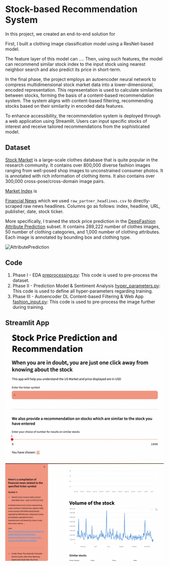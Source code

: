 # Stock-based Recommendation System

In this project, we created an end-to-end solution for 

First, I built a clothing image classification model using a ResNet-based model. 

The feature layer of this model can .... Then, using such features, the model can recommend similar stock index to the input stock using nearest neighbor search and also predict its price in short-term.


In the final phase, the project employs an autoencoder neural network to compress multidimensional stock market data into a lower-dimensional, encoded representation. This representation is used to calculate similarities between stocks, forming the basis of a content-based recommendation system. The system aligns with content-based filtering, recommending stocks based on their similarity in encoded data features.

To enhance accessibility, the recommendation system is deployed through a web application using Streamlit. Users can input specific stocks of interest and receive tailored recommendations from the sophisticated model.

## Dataset
[Stock Market](https://www.kaggle.com/datasets/borismarjanovic/price-volume-data-for-all-us-stocks-etfs) is a large-scale clothes database that is quite popular in the research community. It contains over 800,000 diverse fashion images ranging from well-posed shop images to unconstrained consumer photos. It is annotated with rich information of clothing items. It also contains over 300,000 cross-pose/cross-domain image pairs.

[Market Index](https://www.nasdaq.com/market-activity/stocks) is 


[Financial News](https://www.kaggle.com/datasets/miguelaenlle/massive-stock-news-analysis-db-for-nlpbacktests) which we used `raw_partner_headlines.csv` to directly-scraped raw news headlines. Columns go as follows: index, headline, URL, publisher, date, stock ticker. 

More specifically, I trained the stock price prediction in the [DeepFashion Attribute Prediction](http://mmlab.ie.cuhk.edu.hk/projects/DeepFashion/AttributePrediction.html) subset. It contains 289,222 number of clothes images, 50 number of clothing categories, and 1,000 number of clothing attributes. Each image is annotated by bounding box and clothing type.

![AttributePrediction](deep-fashion-attribute-prediction.jpg)

## Code
1. Phase I - EDA [preprocessing.py](https://github.com/khanhnamle1994/fashion-recommendation/blob/master/code/preprocessing.py): This code is used to pre-process the dataset.
2. Phase II - Prediction Model & Sentiment Analysis [hyper_parameters.py](https://github.com/khanhnamle1994/fashion-recommendation/blob/master/code/hyper_parameters.py): This code is used to define all hyper-parameters regarding training.
3. Phase III - Autoencoder DL Content-based Filtering & Web App [fashion_input.py](https://github.com/khanhnamle1994/fashion-recommendation/blob/master/code/fashion_input.py): This code is used to pre-process the image further during training.

## Streamlit App 

![UI](Assets/unnamed.png)


![news](Assets/unnamed-2.png)
